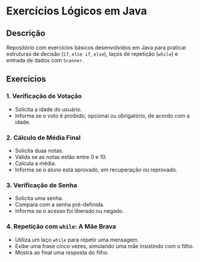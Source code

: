 # Exercícios Lógicos em Java

## Descrição

Repositório com exercícios básicos desenvolvidos em Java para praticar estruturas de decisão (`if`, `else if`, `else`), laços de repetição (`while`) e entrada de dados com `Scanner`.

## Exercícios

### 1. Verificação de Votação

- Solicita a idade do usuário.
- Informa se o voto é proibido, opcional ou obrigatório, de acordo com a idade.

### 2. Cálculo de Média Final

- Solicita duas notas.
- Valida se as notas estão entre 0 e 10.
- Calcula a média.
- Informa se o aluno está aprovado, em recuperação ou reprovado.

### 3. Verificação de Senha

- Solicita uma senha.
- Compara com a senha pré-definida.
- Informa se o acesso foi liberado ou negado.

### 4. Repetição com `while`: A Mãe Brava

- Utiliza um laço `while` para repetir uma mensagem.
- Exibe uma frase cinco vezes, simulando uma mãe insistindo com o filho.
- Mostra ao final uma resposta do filho.
